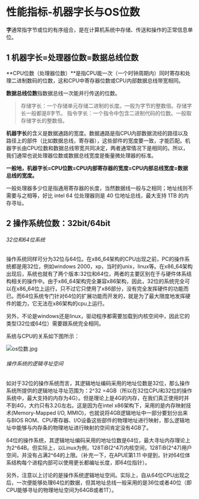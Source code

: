 ﻿# 性能指标-机器字长与OS位数 #

**字**通常指字节或位的有序组合，是在计算机系统中存储、传送和操作的正常信息单位。

## 1 机器字长=处理器位数=数据总线位数 ##

**CPU位数（处理器位数）**是指CPU能一次（一个时钟周期内）同时寄存和处理二进制数码的位数，这和CPU中寄存器位数或CPU内部数据总线带宽相同。

**数据总线位数**指数据总线一次能并行传送的位数。

> 存储字长：一个存储单元存储二进制的长度。一般为字节的整数倍。存储字长一般都是8字节。
> 指令字长：一个指令中包含二进制代码的位数。一般取存储字长的整数倍。

**机器字长**的含义是数据通路的宽度。数据通路是指CPU内部数据流经的路径以及路径上的部件（比如数据总线，寄存器），这些部件的宽度要一致，才能匹配。机器字长由CPU位数和数据总线带宽共同决定，两者通常情况下是相同的。所以，我们通常也说处理器位数或数据总线宽度是衡量微处理器的标准。

**一般地，机器字长=CPU位数=CPU内部寄存器的宽度=CPU内部总线宽度=数据总线的宽度。**

一般处理器多少位是指通用寄存器的长度，当然数据线一般与之相同；地址线则不需要与之相等，好比 intel 64 位处理器则是 40 位地址总线，最大支持 1TB 的内存寻址。

## 2 操作系统位数：32bit/64bit ##

###### 32位和64位系统 ######

操作系统同样可分为32位与64位。在x86_64架构的CPU出现之前，PC的操作系统都是用32位，例如windows 2000，xp，当时的unix，linux等。在x86_64架构出现后，系统也就有了两个版本:32位和64位，两者的主要区别在于与硬件体系结构相关的操作中。由于x86_64架构完全兼容x86架构，因此，32位的系统完全可以在x86_64位上运行，只不过它只使用了x86部分，没有完全发挥硬件的功能而已。而64位系统专门针对64位的扩展功能而开发的，就是为了最大限度地发挥硬件的能力，它无法在x86架构的cpu上运行。

另外，不论是windows还是linux，驱动程序都需要加载到内核空间中，因此它的类型(32位或64位）需要跟系统完全相同。

系统与CPU的关系如下图所示：

![](os位数.jpg "os位数.jpg")

###### 操作系统的逻辑寻址空间 ######

如对于32位的操作系统而言，其逻辑地址编码采用的地址位数是32位，那么操作系统所提供的逻辑地址寻址范围为：2^32 =4GB（所以在32位CPU和32位的操作系统中，最大支持的内存为4G）。但是理论上是4G的内存，在我们真正使用时并不到4G，大约只有3.2G左右。这是因为在intel x86架构下，采用的是内存映射技术(Memory-Mapped I/O, MMIO)，也就说将4GB逻辑地址中一部分要划分出来与BIOS ROM、CPU寄存器、I/O设备这些部件的物理地址进行映射，那么逻辑地址中能够与内存条的物理地址进行映射的空间肯定没有4GB了。

64位的操作系统，其逻辑地址编码采用的地址位数是64位，最大寻址内存理论上为2^64B。但实际上，以Linux为例，128TiB(2^47)内核空间，128TiB(2^47)用户空间，并没有占满2^64的上限。（补充一下，在APUE第1.11 中提到，针对64位体系结构每个进程内部可以使用更长都编址长度，即64位指针）。

另外，注意以上讨论的是操作系统逻辑地址空间。实际上，自从64位CPU出现之后，一次便能够处理64位的数据，但其地址总线一般采用的是36位或者40位（即CPU能够寻址的物理地址空间为64GB或者1T）。

